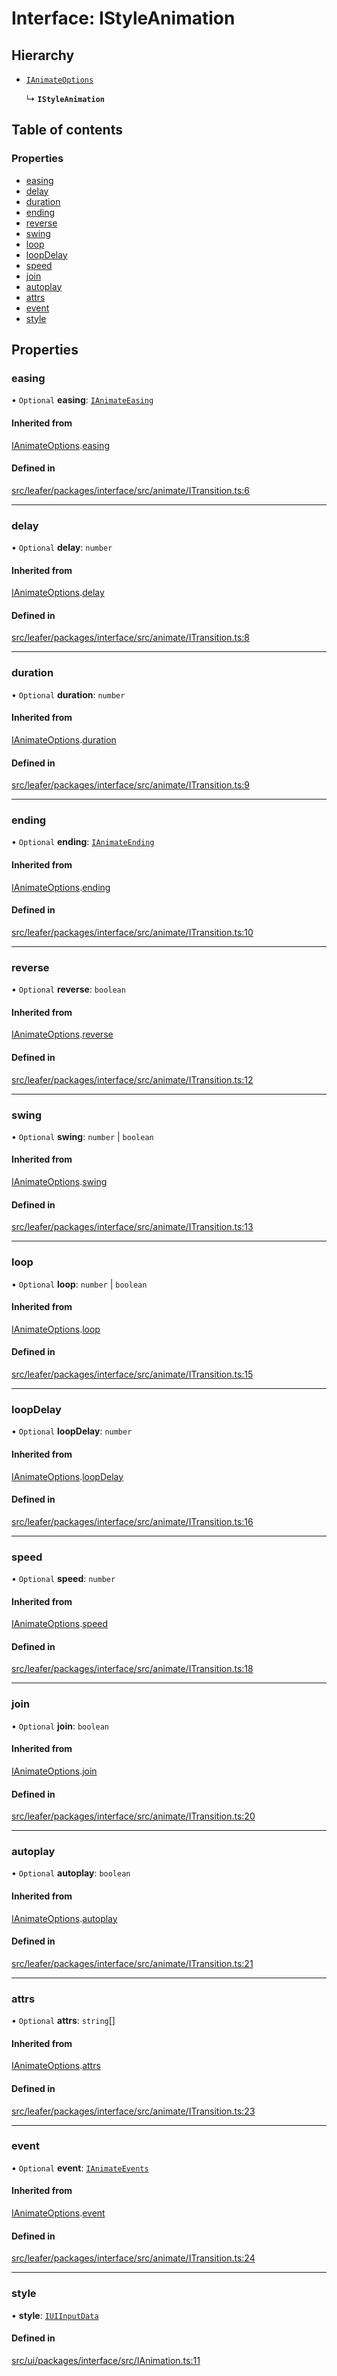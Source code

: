 # Interface: IStyleAnimation

## Hierarchy

- [`IAnimateOptions`](IAnimateOptions.md)

  ↳ **`IStyleAnimation`**

## Table of contents

### Properties

- [easing](IStyleAnimation.md#easing)
- [delay](IStyleAnimation.md#delay)
- [duration](IStyleAnimation.md#duration)
- [ending](IStyleAnimation.md#ending)
- [reverse](IStyleAnimation.md#reverse)
- [swing](IStyleAnimation.md#swing)
- [loop](IStyleAnimation.md#loop)
- [loopDelay](IStyleAnimation.md#loopdelay)
- [speed](IStyleAnimation.md#speed)
- [join](IStyleAnimation.md#join)
- [autoplay](IStyleAnimation.md#autoplay)
- [attrs](IStyleAnimation.md#attrs)
- [event](IStyleAnimation.md#event)
- [style](IStyleAnimation.md#style)

## Properties

### easing

• `Optional` **easing**: [`IAnimateEasing`](../modules.md#ianimateeasing)

#### Inherited from

[IAnimateOptions](IAnimateOptions.md).[easing](IAnimateOptions.md#easing)

#### Defined in

[src/leafer/packages/interface/src/animate/ITransition.ts:6](https://github.com/leaferjs/leafer/blob/ce388543b1c91bc943ac7537f94ff47adf234c5d/packages/interface/src/animate/ITransition.ts#L6)

___

### delay

• `Optional` **delay**: `number`

#### Inherited from

[IAnimateOptions](IAnimateOptions.md).[delay](IAnimateOptions.md#delay)

#### Defined in

[src/leafer/packages/interface/src/animate/ITransition.ts:8](https://github.com/leaferjs/leafer/blob/ce388543b1c91bc943ac7537f94ff47adf234c5d/packages/interface/src/animate/ITransition.ts#L8)

___

### duration

• `Optional` **duration**: `number`

#### Inherited from

[IAnimateOptions](IAnimateOptions.md).[duration](IAnimateOptions.md#duration)

#### Defined in

[src/leafer/packages/interface/src/animate/ITransition.ts:9](https://github.com/leaferjs/leafer/blob/ce388543b1c91bc943ac7537f94ff47adf234c5d/packages/interface/src/animate/ITransition.ts#L9)

___

### ending

• `Optional` **ending**: [`IAnimateEnding`](../modules.md#ianimateending)

#### Inherited from

[IAnimateOptions](IAnimateOptions.md).[ending](IAnimateOptions.md#ending)

#### Defined in

[src/leafer/packages/interface/src/animate/ITransition.ts:10](https://github.com/leaferjs/leafer/blob/ce388543b1c91bc943ac7537f94ff47adf234c5d/packages/interface/src/animate/ITransition.ts#L10)

___

### reverse

• `Optional` **reverse**: `boolean`

#### Inherited from

[IAnimateOptions](IAnimateOptions.md).[reverse](IAnimateOptions.md#reverse)

#### Defined in

[src/leafer/packages/interface/src/animate/ITransition.ts:12](https://github.com/leaferjs/leafer/blob/ce388543b1c91bc943ac7537f94ff47adf234c5d/packages/interface/src/animate/ITransition.ts#L12)

___

### swing

• `Optional` **swing**: `number` \| `boolean`

#### Inherited from

[IAnimateOptions](IAnimateOptions.md).[swing](IAnimateOptions.md#swing)

#### Defined in

[src/leafer/packages/interface/src/animate/ITransition.ts:13](https://github.com/leaferjs/leafer/blob/ce388543b1c91bc943ac7537f94ff47adf234c5d/packages/interface/src/animate/ITransition.ts#L13)

___

### loop

• `Optional` **loop**: `number` \| `boolean`

#### Inherited from

[IAnimateOptions](IAnimateOptions.md).[loop](IAnimateOptions.md#loop)

#### Defined in

[src/leafer/packages/interface/src/animate/ITransition.ts:15](https://github.com/leaferjs/leafer/blob/ce388543b1c91bc943ac7537f94ff47adf234c5d/packages/interface/src/animate/ITransition.ts#L15)

___

### loopDelay

• `Optional` **loopDelay**: `number`

#### Inherited from

[IAnimateOptions](IAnimateOptions.md).[loopDelay](IAnimateOptions.md#loopdelay)

#### Defined in

[src/leafer/packages/interface/src/animate/ITransition.ts:16](https://github.com/leaferjs/leafer/blob/ce388543b1c91bc943ac7537f94ff47adf234c5d/packages/interface/src/animate/ITransition.ts#L16)

___

### speed

• `Optional` **speed**: `number`

#### Inherited from

[IAnimateOptions](IAnimateOptions.md).[speed](IAnimateOptions.md#speed)

#### Defined in

[src/leafer/packages/interface/src/animate/ITransition.ts:18](https://github.com/leaferjs/leafer/blob/ce388543b1c91bc943ac7537f94ff47adf234c5d/packages/interface/src/animate/ITransition.ts#L18)

___

### join

• `Optional` **join**: `boolean`

#### Inherited from

[IAnimateOptions](IAnimateOptions.md).[join](IAnimateOptions.md#join)

#### Defined in

[src/leafer/packages/interface/src/animate/ITransition.ts:20](https://github.com/leaferjs/leafer/blob/ce388543b1c91bc943ac7537f94ff47adf234c5d/packages/interface/src/animate/ITransition.ts#L20)

___

### autoplay

• `Optional` **autoplay**: `boolean`

#### Inherited from

[IAnimateOptions](IAnimateOptions.md).[autoplay](IAnimateOptions.md#autoplay)

#### Defined in

[src/leafer/packages/interface/src/animate/ITransition.ts:21](https://github.com/leaferjs/leafer/blob/ce388543b1c91bc943ac7537f94ff47adf234c5d/packages/interface/src/animate/ITransition.ts#L21)

___

### attrs

• `Optional` **attrs**: `string`[]

#### Inherited from

[IAnimateOptions](IAnimateOptions.md).[attrs](IAnimateOptions.md#attrs)

#### Defined in

[src/leafer/packages/interface/src/animate/ITransition.ts:23](https://github.com/leaferjs/leafer/blob/ce388543b1c91bc943ac7537f94ff47adf234c5d/packages/interface/src/animate/ITransition.ts#L23)

___

### event

• `Optional` **event**: [`IAnimateEvents`](IAnimateEvents.md)

#### Inherited from

[IAnimateOptions](IAnimateOptions.md).[event](IAnimateOptions.md#event)

#### Defined in

[src/leafer/packages/interface/src/animate/ITransition.ts:24](https://github.com/leaferjs/leafer/blob/ce388543b1c91bc943ac7537f94ff47adf234c5d/packages/interface/src/animate/ITransition.ts#L24)

___

### style

• **style**: [`IUIInputData`](IUIInputData.md)

#### Defined in

[src/ui/packages/interface/src/IAnimation.ts:11](https://github.com/leaferjs/leafer-ui/blob/4d73938da11e4e94a0fd5c4fb30002be37f139ac/packages/interface/src/IAnimation.ts#L11)
